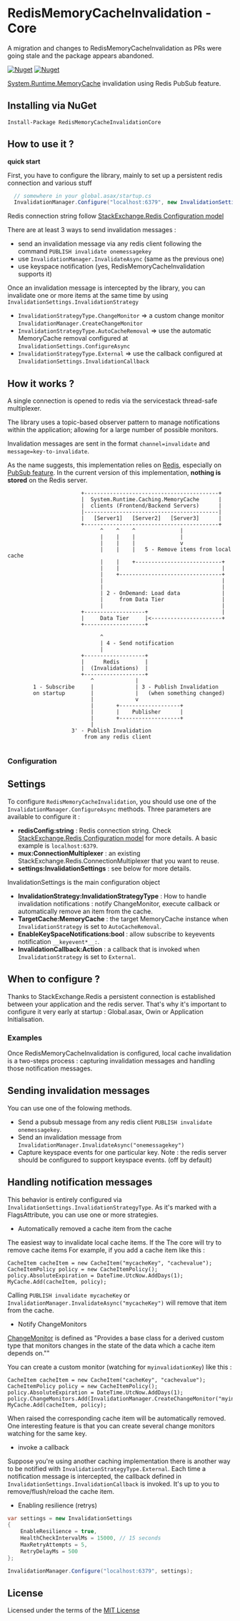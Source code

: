 RedisMemoryCacheInvalidation - Core
============================

A migration and changes to RedisMemoryCacheInvalidation as PRs were going stale and the package appears abandoned.

[![Nuget](https://img.shields.io/nuget/dt/RedisMemoryCacheInvalidationCore.svg)](http://nuget.org/packages/RedisMemoryCacheInvalidationCore)
[![Nuget](https://img.shields.io/nuget/v/RedisMemoryCacheInvalidationCore.svg)](http://nuget.org/packages/RedisMemoryCacheInvalidationCore)

[System.Runtime.MemoryCache](https://learn.microsoft.com/en-us/dotnet/api/system.runtime.caching.memorycache) invalidation using Redis PubSub feature.

Installing via NuGet
---

```
Install-Package RedisMemoryCacheInvalidationCore
```

How to use it ?
---

__quick start__

First, you have to configure the library, mainly to set up a persistent redis connection and various stuff

```csharp
  // somewhere in your global.asax/startup.cs
  InvalidationManager.Configure("localhost:6379", new InvalidationSettings());
```

Redis connection string
follow [StackExchange.Redis Configuration model](https://github.com/StackExchange/StackExchange.Redis/blob/main/docs/Configuration.md)

There are at least 3 ways to send invalidation messages :

- send an invalidation message via any redis client following the command `PUBLISH invalidate onemessagekey`
- use `InvalidationManager.InvalidateAsync` (same as the previous one)
- use keyspace notification (yes, RedisMemoryCacheInvalidation supports it)

Once an invalidation message is intercepted by the library, you can invalidate one or more items at the same time by
using `InvalidationSettings.InvalidationStrategy`

- `InvalidationStrategyType.ChangeMonitor` => a custom change monitor `InvalidationManager.CreateChangeMonitor`
- `InvalidationStrategyType.AutoCacheRemoval` => use the automatic MemoryCache removal configured at
  `InvalidationSettings.ConfigureAsync`
- `InvalidationStrategyType.External` => use the callback configured at `InvalidationSettings.InvalidationCallback`

How it works ?
---

A single connection is opened to redis via the servicestack thread-safe multiplexer.

The library uses a topic-based observer pattern to manage notifications within the application; allowing for a large
number of possible monitors.

Invalidation messages are sent in the format `channel=invalidate` and `message=key-to-invalidate`.

As the name suggests, this implementation relies on [Redis](http://redis.io/), especially on [PubSub feature](http://redis.io/topics/pubsub).
In the current version of this implementation, __nothing is stored__ on the Redis server.

```text
                       +------------------------------------------+
                       |  System.Runtime.Caching.MemoryCache      |
                       |  clients (Frontend/Backend Servers)      |
                       |------------------------------------------|
                       |   [Server1]   [Server2]   [Server3]      |
                       +------------------------------------------+
                             ^    ^    ^              |
                             |    |    |              |
                             |    |    |              v
                             |    |    |   5 - Remove items from local cache
                             |    |    +---------------------------+
                             |    |                                |
                             |    +--------------------------------+
                             |                                     |
                             |                                     |
                             | 2 - OnDemand: Load data             |
                             |     from Data Tier                  |
                             |                                     |
                       +-------------------+                       |
                       |     Data Tier     |<----------------------+
                       +-------------------+

                             ^
                             | 4 - Send notification
                             |
                       +-------------------+
                       |      Redis        |
                       |  (Invalidations)  |
                       +-------------------+
                          ^             |
        1 - Subscribe     |             | 3 - Publish Invalidation
        on startup        |             |   (when something changed)
                          |             v
                          |       +-------------------+
                          |       |    Publisher      |
                          |       +-------------------+
                          |
                    3' - Publish Invalidation
                        from any redis client
 
```

### Configuration

Settings
---
To configure `RedisMemoryCacheInvalidation`, you should use one of the `InvalidationManager.ConfigureAsync` methods.
Three parameters are available to configure it :

- __redisConfig:string__ : Redis connection string. Check [StackExchange.Redis Configuration model](https://github.com/StackExchange/StackExchange.Redis/blob/master/Docs/Configuration.md) for more details. A basic example is `localhost:6379`.
- __mux:ConnectionMultiplexer__ : an existing StackExchange.Redis.ConnectionMultiplexer that you want to reuse.
- __settings:InvalidationSettings__ : see below for more details.

InvalidationSettings is the main configuration object
- __InvalidationStrategy:InvalidationStrategyType__ : How to handle invalidation notifications : notify ChangeMonitor, execute callback or automatically remove an item from the cache.
- __TargetCache:MemoryCache__ : the target MemoryCache instance when `InvalidationStrategy` is set to `AutoCacheRemoval`.
- __EnableKeySpaceNotifications:bool__ : allow subscribe to keyevents notification `__keyevent*__:`.
- __InvalidationCallback:Action__ : a callback that is invoked when  `InvalidationStrategy` is set to `External`.

When to configure ?
---
Thanks to StackExchange.Redis a persistent connection is established between your application and the redis server.
That's why it's important to configure it very early at startup : Global.asax, Owin or Application Initialisation.

### Examples


Once RedisMemoryCacheInvalidation is configured, local cache invalidation is a two-steps process : capturing invalidation messages and handling those notification messages.


Sending invalidation messages
---
You can use one of the folowing methods.

- Send a pubsub message from any redis client `PUBLISH invalidate onemessagekey`.
- Send an invalidation message from `InvalidationManager.InvalidateAsync("onemessagekey")`
- Capture keyspace events for one particular key. Note : the redis server should be configured to support keyspace events. (off by default)

Handling notification messages
---
This behavior is entirely configured via `InvalidationSettings.InvalidationStrategyType`. As it's marked with a FlagsAttribute, you can use one or more strategies.

- Automatically removed a cache item from the cache

The easiest way to invalidate local cache items. If the  The core will try to remove cache items
For example, if you add a cache item like this :

```
CacheItem cacheItem = new CacheItem("mycacheKey", "cachevalue");
CacheItemPolicy policy = new CacheItemPolicy();
policy.AbsoluteExpiration = DateTime.UtcNow.AddDays(1);
MyCache.Add(cacheItem, policy);
```

Calling  `PUBLISH invalidate mycacheKey` or `InvalidationManager.InvalidateAsync("mycacheKey")` will remove that item from the cache.

- Notify ChangeMonitors

[ChangeMonitor](https://learn.microsoft.com/en-us/dotnet/api/system.runtime.caching.changemonitor) is defined as "Provides a base class for a derived custom type that monitors changes in the state of the data which a cache item depends on.""

You can create a custom monitor (watching for `myinvalidationKey`) like this :

```
CacheItem cacheItem = new CacheItem("cacheKey", "cachevalue");
CacheItemPolicy policy = new CacheItemPolicy();
policy.AbsoluteExpiration = DateTime.UtcNow.AddDays(1);
policy.ChangeMonitors.Add(InvalidationManager.CreateChangeMonitor("myinvalidationKey"));
MyCache.Add(cacheItem, policy);
```

When raised the corresponding cache item will be automatically removed.
One interesting feature is that you can create several change monitors watching for the same key.

- invoke a callback

Suppose you're using another caching implementation there is another way to be notified with `InvalidationStrategyType.External`.
Each time a notification message is intercepted, the callback defined in `InvalidationSettings.InvalidationCallback` is invoked.
It's up to you to remove/flush/reload the cache item.

- Enabling resilience (retrys)

```csharp
var settings = new InvalidationSettings
{
    EnableResilience = true,
    HealthCheckIntervalMs = 15000, // 15 seconds
    MaxRetryAttempts = 5,
    RetryDelayMs = 500
};

InvalidationManager.Configure("localhost:6379", settings);
```

License
---
Licensed under the terms of the [MIT License](http://opensource.org/licenses/MIT)


